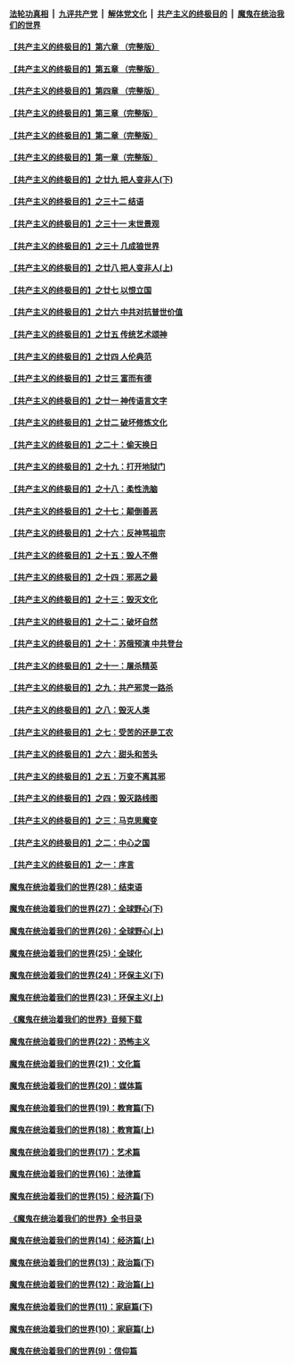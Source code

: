####  [法轮功真相](../../../../basic/blob/master/README.md?t=06260631) &nbsp;|&nbsp; [九评共产党](../../../../9ping.md/blob/master/README.md?t=06260631) &nbsp;|&nbsp; [解体党文化](../../../../jtdwh.md/blob/master/README.md?t=06260631)  &nbsp;|&nbsp; [共产主义的终极目的](../../../../gczydzjmd.md/blob/master/README.md?t=06260631) &nbsp;|&nbsp; [魔鬼在统治我们的世界](../../../../mgztzwmdsj.md/blob/master/README.md?t=06260631) 

#### [【共产主义的终极目的】第六章 （完整版）](../pages/nsc422/n11428913.md?t=06260631) 

#### [【共产主义的终极目的】第五章 （完整版）](../pages/nsc422/n11428912.md?t=06260631) 

#### [【共产主义的终极目的】第四章 （完整版）](../pages/nsc422/n11428907.md?t=06260631) 

#### [【共产主义的终极目的】第三章（完整版）](../pages/nsc422/n11428848.md?t=06260631) 

#### [【共产主义的终极目的】第二章（完整版）](../pages/nsc422/n11428831.md?t=06260631) 

#### [【共产主义的终极目的】第一章（完整版）](../pages/nsc422/n11417651.md?t=06260631) 

#### [【共产主义的终极目的】之廿九 把人变非人(下)](../pages/nsc422/n11344140.md?t=06260631) 

#### [【共产主义的终极目的】之三十二 结语](../pages/nsc422/n11360535.md?t=06260631) 

#### [【共产主义的终极目的】之三十一 末世景观](../pages/nsc422/n11351129.md?t=06260631) 

#### [【共产主义的终极目的】之三十 几成狼世界](../pages/nsc422/n11348280.md?t=06260631) 

#### [【共产主义的终极目的】之廿八 把人变非人(上)](../pages/nsc422/n11340492.md?t=06260631) 

#### [【共产主义的终极目的】之廿七 以恨立国](../pages/nsc422/n11336944.md?t=06260631) 

#### [【共产主义的终极目的】之廿六 中共对抗普世价值](../pages/nsc422/n11324785.md?t=06260631) 

#### [【共产主义的终极目的】之廿五 传统艺术颂神](../pages/nsc422/n11296396.md?t=06260631) 

#### [【共产主义的终极目的】之廿四 人伦典范](../pages/nsc422/n11296397.md?t=06260631) 

#### [【共产主义的终极目的】之廿三 富而有德](../pages/nsc422/n11283598.md?t=06260631) 

#### [【共产主义的终极目的】之廿一 神传语言文字](../pages/nsc422/n11263265.md?t=06260631) 

#### [【共产主义的终极目的】之廿二 破坏修炼文化](../pages/nsc422/n11245728.md?t=06260631) 

#### [【共产主义的终极目的】之二十：偷天换日](../pages/nsc422/n11238846.md?t=06260631) 

#### [【共产主义的终极目的】之十九：打开地狱门](../pages/nsc422/n11206376.md?t=06260631) 

#### [【共产主义的终极目的】之十八：柔性洗脑](../pages/nsc422/n11199994.md?t=06260631) 

#### [【共产主义的终极目的】之十七：颠倒善恶](../pages/nsc422/n11179782.md?t=06260631) 

#### [【共产主义的终极目的】之十六：反神骂祖宗](../pages/nsc422/n11166798.md?t=06260631) 

#### [【共产主义的终极目的】之十五：毁人不倦](../pages/nsc422/n11166792.md?t=06260631) 

#### [【共产主义的终极目的】之十四：邪恶之最](../pages/nsc422/n11150249.md?t=06260631) 

#### [【共产主义的终极目的】之十三：毁灭文化](../pages/nsc422/n11135227.md?t=06260631) 

#### [【共产主义的终极目的】之十二：破坏自然](../pages/nsc422/n11135214.md?t=06260631) 

#### [【共产主义的终极目的】之十：苏俄预演 中共登台](../pages/nsc422/n11118424.md?t=06260631) 

#### [【共产主义的终极目的】之十一：屠杀精英](../pages/nsc422/n11118442.md?t=06260631) 

#### [【共产主义的终极目的】之九：共产邪灵一路杀](../pages/nsc422/n11114139.md?t=06260631) 

#### [【共产主义的终极目的】之八：毁灭人类](../pages/nsc422/n11108503.md?t=06260631) 

#### [【共产主义的终极目的】之七：受苦的还是工农](../pages/nsc422/n11101809.md?t=06260631) 

#### [【共产主义的终极目的】之六：甜头和苦头](../pages/nsc422/n11096971.md?t=06260631) 

#### [【共产主义的终极目的】之五：万变不离其邪](../pages/nsc422/n11091285.md?t=06260631) 

#### [【共产主义的终极目的】之四：毁灭路线图](../pages/nsc422/n11086284.md?t=06260631) 

#### [【共产主义的终极目的】之三：马克思魔变](../pages/nsc422/n11061941.md?t=06260631) 

#### [【共产主义的终极目的】之二：中心之国](../pages/nsc422/n11047728.md?t=06260631) 

#### [【共产主义的终极目的】之一：序言](../pages/nsc422/n11086077.md?t=06260631) 

#### [魔鬼在统治着我们的世界(28)：结束语](../pages/nsc422/n10936246.md?t=06260631) 

#### [魔鬼在统治着我们的世界(27)：全球野心(下)](../pages/nsc422/n10928319.md?t=06260631) 

#### [魔鬼在统治着我们的世界(26)：全球野心(上)](../pages/nsc422/n10900318.md?t=06260631) 

#### [魔鬼在统治着我们的世界(25)：全球化](../pages/nsc422/n10788205.md?t=06260631) 

#### [魔鬼在统治着我们的世界(24)：环保主义(下)](../pages/nsc422/n10695307.md?t=06260631) 

#### [魔鬼在统治着我们的世界(23)：环保主义(上)](../pages/nsc422/n10688613.md?t=06260631) 

#### [《魔鬼在统治着我们的世界》音频下载](../pages/nsc422/n10635553.md?t=06260631) 

#### [魔鬼在统治着我们的世界(22)：恐怖主义](../pages/nsc422/n10614727.md?t=06260631) 

#### [魔鬼在统治着我们的世界(21)：文化篇](../pages/nsc422/n10597706.md?t=06260631) 

#### [魔鬼在统治着我们的世界(20)：媒体篇](../pages/nsc422/n10586579.md?t=06260631) 

#### [魔鬼在统治着我们的世界(19)：教育篇(下)](../pages/nsc422/n10564808.md?t=06260631) 

#### [魔鬼在统治着我们的世界(18)：教育篇(上)](../pages/nsc422/n10526970.md?t=06260631) 

#### [魔鬼在统治着我们的世界(17)：艺术篇](../pages/nsc422/n10499093.md?t=06260631) 

#### [魔鬼在统治着我们的世界(16)：法律篇](../pages/nsc422/n10485969.md?t=06260631) 

#### [魔鬼在统治着我们的世界(15)：经济篇(下)](../pages/nsc422/n10469975.md?t=06260631) 

#### [《魔鬼在统治着我们的世界》全书目录](../pages/nsc422/n10464261.md?t=06260631) 

#### [魔鬼在统治着我们的世界(14)：经济篇(上)](../pages/nsc422/n10457370.md?t=06260631) 

#### [魔鬼在统治着我们的世界(13)：政治篇(下)](../pages/nsc422/n10448270.md?t=06260631) 

#### [魔鬼在统治着我们的世界(12)：政治篇(上)](../pages/nsc422/n10444576.md?t=06260631) 

#### [魔鬼在统治着我们的世界(11)：家庭篇(下)](../pages/nsc422/n10440961.md?t=06260631) 

#### [魔鬼在统治着我们的世界(10)：家庭篇(上)](../pages/nsc422/n10435448.md?t=06260631) 

#### [魔鬼在统治着我们的世界(9)：信仰篇](../pages/nsc422/n10432159.md?t=06260631) 

